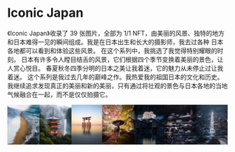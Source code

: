 # Iconic Japan

《Iconic Japan》收录了 39 张图片，全部为 1/1 NFT，由美丽的风景、独特的地方和日本难得一见的瞬间组成。我是在日本出生和长大的摄影师，我去过各种 日本各地都可以看到和体验这些风景。 在这个系列中，我挑选了我觉得特别耀眼的时刻。 日本有许多令人瞠目结舌的风景，它们根据四个季节变换着美丽的景色，让人赏心悦目。 春夏秋冬四季分明的日本之美让我着迷，它的魅力从未停止过让我着迷。 这个系列是我过去几年的巅峰之作。我热爱我的祖国日本的文化和历史。 我继续追求发现真正的美丽和新的美丽，只有通过将壮观的景色与日本各地的当地气候融合在一起，而不是仅仅拍摄它。

![unnamed](unnamed.jpg)


